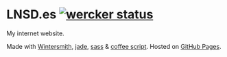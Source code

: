 # LNSD.es [![wercker status](https://app.wercker.com/status/3d58e26cdcf1773c5e99e5cbb549b8e8/s "wercker status")](https://app.wercker.com/project/bykey/3d58e26cdcf1773c5e99e5cbb549b8e8)

My internet website.

Made with [Wintersmith][1], [jade][2], [sass][3] & [coffee script][4].
Hosted on [GitHub Pages][gh].

[1]:http://wintersmith.io/
[2]:http://jade-lang.com/
[3]:http://sass-lang.com/
[4]:http://coffeescript.org/
[gh]:http://pages.github.com/